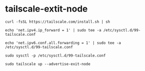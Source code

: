 # tailscale-extit-node

```curl -fsSL https://tailscale.com/install.sh | sh```

```echo 'net.ipv4.ip_forward = 1' | sudo tee -a /etc/sysctl.d/99-tailscale.conf```

```echo 'net.ipv6.conf.all.forwarding = 1' | sudo tee -a /etc/sysctl.d/99-tailscale.conf```

```sudo sysctl -p /etc/sysctl.d/99-tailscale.conf```



```sudo tailscale up --advertise-exit-node```

